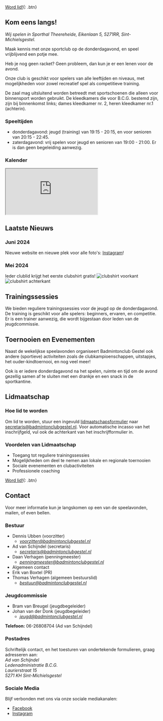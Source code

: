 [Word lid!](../files/inschrijving2024.pdf){: .btn}

## Kom eens langs!
*Wij spelen in Sporthal Theereheide, Eikenlaan 5, 5271RR, Sint-Michielsgestel.*

Maak kennis met onze sportclub op de donderdagavond, en speel vrijblijvend een potje mee. 

Heb je nog geen racket? Geen probleem, dan kun je er een lenen voor de avond. 

Onze club is geschikt voor spelers van alle leeftijden en niveaus, met mogelijkheden voor zowel recreatief spel als competitieve training.

De zaal mag uitsluitend worden betreedt met sportschoenen die alleen voor binnensport worden gebruikt. De kleedkamers die voor B.C.G. bestemd zijn, zijn bij binnenkomst links; dames kleedkamer nr. 2, heren kleedkamer nr.1 (achterin).

### Speeltijden
- donderdagavond: jeugd (training) van 19:15 - 20:15, en voor senioren van 20:15 - 22:45.
- zaterdagavond: vrij spelen voor jeugd en senioren van 19:00 - 21:00. Er is dan geen begeleiding aanwezig.

### Kalender
<iframe id="GoogleCal" src="https://calendar.google.com/calendar/embed?height=400&wkst=2&ctz=Europe%2FAmsterdam&bgcolor=%23ffffff&showTitle=0&showPrint=0&showTz=0&showCalendars=0&hl=nl&src=eW91dHViZUB5YXJuc3RydWN0aW9ucy5jb20&color=%23039BE5"></iframe>

## Laatste Nieuws
### Juni 2024
Nieuwe website en nieuwe plek voor alle foto's: [Instagram](https://instagram.com/badmintonclubgestel)!

### Mei 2024
Ieder clublid krijgt het eerste clubshirt gratis! 
![clubshirt voorkant](../files/clubshirt_voor.jpg)
![clubshirt achterkant](../files/clubshirt_achter.jpg)

## Trainingssessies
We bieden reguliere trainingssessies voor de jeugd op de donderdagavond. De training is geschikt voor alle spelers: beginners, ervaren, en competitie. Er is een trainer aanwezig, die wordt bijgestaan door leden van de jeugdcommissie.

## Toernooien en Evenementen
Naast de wekelijkse speelavonden organiseert Badmintonclub Gestel ook andere (sportieve) activiteiten zoals de clubkampioenschappen, uitstapjes, het ouder-kindtoernooi, en nog veel meer! 

Ook is er iedere donderdagavond na het spelen, ruimte en tijd om de avond gezellig samen af te sluiten met een drankje en een snack in de sportkantine.

## Lidmaatschap
### Hoe lid te worden
Om lid te worden, stuur een ingevuld [lidmaatschapsformulier](../files/inschrijving2024.pdf) naar <secretaris@badmintonclubgestel.nl>.
Voor automatische incasso van het inschrijfgeld, vul ook de achterkant van het inschrijfformulier in.

### Voordelen van Lidmaatschap
- Toegang tot reguliere trainingssessies
- Mogelijkheden om deel te nemen aan lokale en regionale toernooien
- Sociale evenementen en clubactiviteiten
- Professionele coaching

[Word lid!](../files/inschrijving2024.pdf){: .btn}

## Contact
Voor meer informatie kun je langskomen op een van de speelavonden, mailen, of even bellen.

### Bestuur
  - Dennis Ubben (voorzitter)
    - *<voorzitter@badmintonclubgestel.nl>*
  - Ad van Schijndel (secretaris)
    - *<secretaris@badmintonclubgestel.nl>*
  - Daan Verhagen (penningmeester)
    - *<penningmeester@badmintonclubgestel.nl>*
  - Algemeen contact
  - Erik van Boxtel (PR)
  - Thomas Verhagen (algemeen bestuurslid)
    - *<bestuur@badmintonclubgestel.nl>*

### Jeugdcommissie
  - Bram van Breugel (jeugdbegeleider)
  - Johan van der Donk (jeugdbegeleider)
    - *<jeugd@badmintonclubgestel.nl>* 

**Telefoon:** 06-26808704 (Ad van Schijndel)

### Postadres
Schriftelijk contact, en het toesturen van ondertekende formulieren, graag adresseren aan:  
*Ad van Schijndel*  
*Ledenadministratie B.C.G.*  
*Laurierstraat 15*  
*5271 KH Sint-Michielsgestel*

### Sociale Media
Blijf verbonden met ons via onze sociale mediakanalen:
- [Facebook](https://www.facebook.com/badmintonclubbcg)
- [Instagram](https://instagram.com/badmintonclubgestel)
